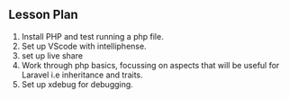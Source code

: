 ## Lesson Plan

1. Install PHP and test running a php file.
2. Set up VScode with intelliphense.
3. set up live share
4. Work through php basics, focussing on aspects that will be useful for Laravel i.e inheritance and traits.
5. Set up xdebug for debugging.